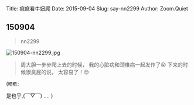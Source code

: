 Title: 痲痲看牛妞爬
Date: 2015-09-04
Slug: say-nn2299
Author: Zoom.Quiet


## 150904
> nn2299

![150904-nn2299.jpg](http://momoko.zoomquiet.top/niuniu-albums/nn2015/150904-nn2299.jpg?imageView2/2/w/420)

> 周大胆一步步爬上去的时候，
> 我的心脏病和颈椎病一起发作了😝
> 下来的时候很臭屁的说，
> 太容易了！😒


(`粑粑:` 

是也乎,(￣▽￣)
....
)

